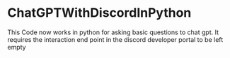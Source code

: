 # ChatGPTWithDiscordInPython

This Code now works in python for asking basic questions to chat gpt. It requires the interaction end point in the discord developer portal to be left empty